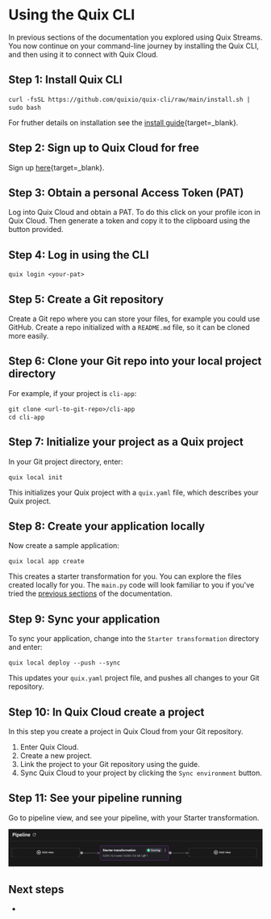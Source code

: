 # Using the Quix CLI

In previous sections of the documentation you explored using Quix Streams. You now continue on your command-line journey by installing the Quix CLI, and then using it to connect with Quix Cloud.

## Step 1: Install Quix CLI

```
curl -fsSL https://github.com/quixio/quix-cli/raw/main/install.sh | sudo bash
```

For fruther details on installation see the [install guide](https://github.com/quixio/quix-cli?tab=readme-ov-file#installation-of-quix-cli){target=_blank}.

## Step 2: Sign up to Quix Cloud for free

Sign up [here](https://portal.platform.quix.io/self-sign-up){target=_blank}.

## Step 3: Obtain a personal Access Token (PAT)

Log into Quix Cloud and obtain a PAT. To do this click on your profile icon in Quix Cloud. Then generate a token and copy it to the clipboard using the button provided.

## Step 4: Log in using the CLI

```
quix login <your-pat>
```

## Step 5: Create a Git repository

Create a Git repo where you can store your files, for example you could use GitHub. Create a repo initialized with a `README.md` file, so it can be cloned more easily. 

## Step 6: Clone your Git repo into your local project directory

For example, if your project is `cli-app`:

```
git clone <url-to-git-repo>/cli-app
cd cli-app
```

## Step 7: Initialize your project as a Quix project

In your Git project directory, enter:

```
quix local init
```

This initializes your Quix project with a `quix.yaml` file, which describes your Quix project.


## Step 8: Create your application locally

Now create a sample application:

```
quix local app create
```

This creates a starter transformation for you. You can explore the files created locally for you. The `main.py` code will look familiar to you if you've tried the [previous sections](./welcome.md) of the documentation.


## Step 9: Sync your application

To sync your application, change into the `Starter transformation` directory and enter:

```
quix local deploy --push --sync
```

This updates your `quix.yaml` project file, and pushes all changes to your Git repository.

## Step 10: In Quix Cloud create a project

In this step you create a project in Quix Cloud from your Git repository.

1. Enter Quix Cloud.
2. Create a new project.
3. Link the project to your Git repository using the guide.
4. Sync Quix Cloud to your project by clicking the `Sync environment` button.

## Step 11: See your pipeline running

Go to pipeline view, and see your pipeline, with your Starter transformation.

![Pipeline running](../images/starter-transform.png)

## Next steps

* 
